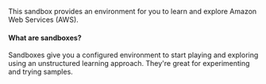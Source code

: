 This sandbox provides an environment for you to learn and explore Amazon Web Services (AWS).

#### What are sandboxes?

Sandboxes give you a configured environment to start playing and exploring using an unstructured learning approach. They're great for experimenting and trying samples.
